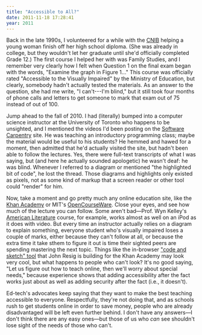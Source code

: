 ```yaml
---
title: "Accessible to All?"
date: 2011-11-18 17:28:41
year: 2011
---
```

Back in the late 1990s, I volunteered for a while with the <a href="http://www.cnib.ca">CNIB</a> helping a young woman finish off her high school diploma. (She was already in college, but they wouldn't let her graduate until she'd officially completed Grade 12.) The first course I helped her with was Family Studies, and I remember very clearly how I felt when Question 1 on the final exam began with the words, "Examine the graph in Figure 1..." This course was officially rated "Accessible to the Visually Impaired" by the Ministry of Education, but clearly, somebody hadn't actually tested the materials. As an answer to the question, she had me write, "I can't---I'm blind," but it still took four months of phone calls and letters to get someone to mark that exam out of 75 instead of out of 100.

Jump ahead to the fall of 2010. I had (literally) bumped into a computer science instructor at the University of Toronto who happens to be unsighted, and I mentioned the videos I'd been posting on the <a href="https://software-carpentry.org">Software Carpentry</a> site. He was teaching an introductory programming class; maybe the material would be useful to his students? He hemmed and hawed for a moment, then admitted that he'd actually visited the site, but hadn't been able to follow the lectures. Yes, there were full-text transcripts of what I was saying, but (and here he actually sounded apologetic) he wasn't deaf: he was blind. Whenever I referred to a diagram or mentioned "the highlighted bit of code", he lost the thread. Those diagrams and highlights only existed as pixels, not as some kind of markup that a screen reader or other tool could "render" for him.

Now, take a moment and go pretty much any online education site, like the <a href="http://www.khanacademy.org/">Khan Academy</a> or MIT's <a href="http://ocw.mit.edu">OpenCourseWare</a>. Close your eyes, and see how much of the lecture you can follow. Some aren't bad&mdash;Prof. Wyn Kelley's <a href="http://ocw.mit.edu/courses/literature/21l-006-american-literature-fall-2002/">American Literature</a> course, for example, works almost as well on an iPod as it does with video. But every time an instructor actually relies on a diagram to explain something, everyone student who's visually impaired loses a couple of marks, either because they can't follow at all, or because the extra time it take sthem to figure it out is time their sighted peers are spending mastering the next topic. Things like the in-browser <a href="http://www.youtube.com/watch?v=nvaaude_1hk">"code and sketch" tool</a> that John Resig is building for the Khan Academy may look very cool, but what happens to people who can't look? It's no good saying, "Let us figure out how to teach online, then we'll worry about special needs," because experience shows that adding accessibility after the fact works just about as well as adding security after the fact (i.e., it doesn't).

Ed-tech's advocates keep saying that they want to make the best teaching accessible to everyone. Respectfully, they're not doing that, and as schools rush to get students online in order to save money, people who are already disadvantaged will be left even further behind. I don't have any answers&mdash;I don't think there are any easy ones&mdash;but those of us who <em>can</em> see shouldn't lose sight of the needs of those who can't.
